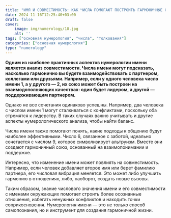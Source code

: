 ```yaml
---
title: "ИМЯ И СОВМЕСТИМОСТЬ: КАК ЧИСЛА ПОМОГАЮТ ПОСТРОИТЬ ГАРМОНИЧНЫЕ ОТНОШЕНИЯ (ЧАСТЬ 3)"
date: 2024-11-16T12:25:40+03:00
draft: false
cover:
    image: img/numerology/18.jpg
    alt: ''
tags: ["основная нумерология", "числа", "толкования"]
categories: ["основная нумерология"]
type: "numerology"
---
```



**Одним из наиболее практичных аспектов нумерологии имени является анализ совместимости. Числа имени могут подсказать, насколько гармонично вы будете взаимодействовать с партнером, коллегами или друзьями. Например, если у одного человека число имени 1, а у другого — 2, их союз может быть построен на взаимодополняющих качествах: один будет лидером, а другой — поддерживающим партнером.**

Однако не все сочетания одинаково успешны. Например, два человека с числом имени 1 могут сталкиваться с конфликтами, поскольку оба стремятся к лидерству. В таких случаях важно учитывать и другие аспекты нумерологического анализа, чтобы найти баланс.

Числа имени также помогают понять, какие подходы к общению будут наиболее эффективными. Число 6, связанное с заботой, идеально сочетается с числом 9, которое символизирует альтруизм. Вместе они создают гармоничный союз, основанный на взаимопонимании и поддержке.

Интересно, что изменение имени может повлиять на совместимость. Например, если человек добавляет второе имя или берет фамилию партнера, его числовая вибрация меняется. Это может либо улучшить гармонию в отношениях, либо, наоборот, создать новые вызовы.

Таким образом, знание числового значения имени и его совместимости с именами окружающих помогает строить более осознанные отношения, избегать ненужных конфликтов и находить точки соприкосновения. Нумерология имени — это не только способ самопознания, но и инструмент для создания гармоничной жизни.
